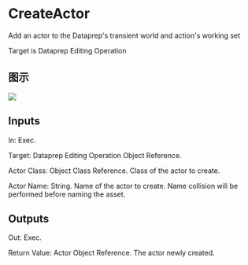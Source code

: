 # CreateActor

Add an actor to the Dataprep's transient world and action's working set

Target is Dataprep Editing Operation

## 图示

![]($-20221218-18353447.png)

## Inputs

In: Exec.

Target: Dataprep Editing Operation Object Reference.

Actor Class: Object Class Reference. Class of the actor to create.

Actor Name: String. Name of the actor to create. Name collision will be performed before naming the asset.  

## Outputs

Out: Exec.

Return Value: Actor Object Reference. The actor newly created.

